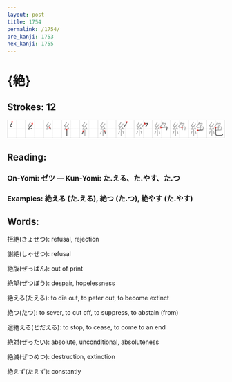 ```yaml
---
layout: post
title: 1754
permalink: /1754/
pre_kanji: 1753
nex_kanji: 1755
---
```


# {絶}

## Strokes: 12

<div class="stroke"><img src="../images/E7B5B6.png" /></div>

## Reading:

### On-Yomi: ゼツ &mdash; Kun-Yomi: た.える、た.やす、た.つ

### Examples: 絶える (た.える), 絶つ (た.つ), 絶やす (た.やす)

## Words:

拒絶(きょぜつ): refusal, rejection

謝絶(しゃぜつ): refusal

絶版(ぜっぱん): out of print

絶望(ぜつぼう): despair, hopelessness

絶える(たえる): to die out, to peter out, to become extinct

絶つ(たつ): to sever, to cut off, to suppress, to abstain (from)

途絶える(とだえる): to stop, to cease, to come to an end

絶対(ぜったい): absolute, unconditional, absoluteness

絶滅(ぜつめつ): destruction, extinction

絶えず(たえず): constantly
